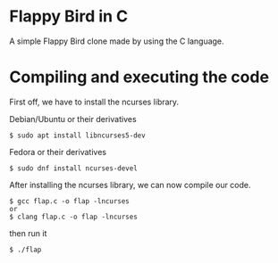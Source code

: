 # Flappy Bird in C
A simple Flappy Bird clone made by using the C language.

# Compiling and executing the code
First off, we have to install the ncurses library.

Debian/Ubuntu or their derivatives
```console
$ sudo apt install libncurses5-dev
```

Fedora or their derivatives
```console
$ sudo dnf install ncurses-devel
```

After installing the ncurses library, we can now compile our code.

```console
$ gcc flap.c -o flap -lncurses
or 
$ clang flap.c -o flap -lncurses
```

then run it 
```console
$ ./flap
```
